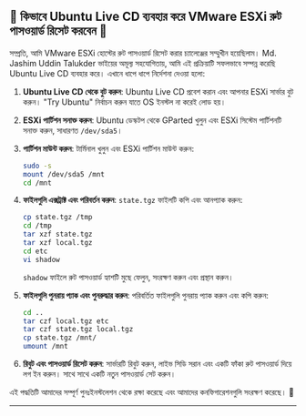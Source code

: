 
## 🔐 কিভাবে Ubuntu Live CD ব্যবহার করে VMware ESXi রুট পাসওয়ার্ড রিসেট করবেন 🔐

সম্প্রতি, আমি VMware ESXi হোস্টের রুট পাসওয়ার্ড রিসেট করার চ্যালেঞ্জের সম্মুখীন হয়েছিলাম। Md. Jashim Uddin Talukder ভাইয়ের অমূল্য সহযোগিতায়, আমি এই প্রক্রিয়াটি সফলভাবে সম্পন্ন করেছি Ubuntu Live CD ব্যবহার করে। এখানে ধাপে ধাপে নির্দেশনা দেওয়া হলো:

1. **Ubuntu Live CD থেকে বুট করুন**: Ubuntu Live CD প্রবেশ করান এবং আপনার ESXi সার্ভার বুট করুন। "Try Ubuntu" নির্বাচন করুন যাতে OS ইনস্টল না করেই লোড হয়।

2. **ESXi পার্টিশন সনাক্ত করুন**: Ubuntu ডেস্কটপ থেকে GParted খুলুন এবং ESXi সিস্টেম পার্টিশনটি সনাক্ত করুন, সাধারণত `/dev/sda5`।

3. **পার্টিশন মাউন্ট করুন**: টার্মিনাল খুলুন এবং ESXi পার্টিশন মাউন্ট করুন:
   ```bash
   sudo -s
   mount /dev/sda5 /mnt
   cd /mnt
   ```

4. **ফাইলগুলি এক্সট্রাক্ট এবং পরিবর্তন করুন**: `state.tgz` ফাইলটি কপি এবং আনপ্যাক করুন:
   ```bash
   cp state.tgz /tmp
   cd /tmp
   tar xzf state.tgz
   tar xzf local.tgz
   cd etc
   vi shadow
   ```
   `shadow` ফাইলে রুট পাসওয়ার্ড হ্যাশটি মুছে ফেলুন, সংরক্ষণ করুন এবং প্রস্থান করুন।

5. **ফাইলগুলি পুনরায় প্যাক এবং পুনরুদ্ধার করুন**: পরিবর্তিত ফাইলগুলি পুনরায় প্যাক করুন এবং কপি করুন:
   ```bash
   cd ..
   tar czf local.tgz etc
   tar czf state.tgz local.tgz
   cp state.tgz /mnt/
   umount /mnt
   ```

6. **রিবুট এবং পাসওয়ার্ড রিসেট করুন**: সার্ভারটি রিবুট করুন, লাইভ সিডি সরান এবং একটি ফাঁকা রুট পাসওয়ার্ড দিয়ে লগ ইন করুন। সাথে সাথে একটি নতুন পাসওয়ার্ড সেট করুন।

এই পদ্ধতিটি আমাদের সম্পূর্ণ পুনঃইনস্টলেশন থেকে রক্ষা করেছে এবং আমাদের কনফিগারেশনগুলি সংরক্ষণ করেছে।  🙌

---
